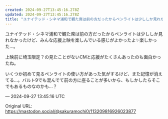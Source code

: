 ```yaml
---
created: 2024-09-27T13:45:16.278Z
updated: 2024-09-27T13:45:16.278Z
title: "ユナイテッド・シネマ浦和で観た席は前の方だったからペンライトは少ししか見れなかったけど、みんな応援上映を楽しんでいる感じがよかったよ✨️楽しかった…。上映前に埼[...]"
---
```


<p>ユナイテッド・シネマ浦和で観た席は前の方だったからペンライトは少ししか見れなかったけど、みんな応援上映を楽しんでいる感じがよかったよ✨️楽しかった…。</p><p>上映前に埼玉限定？の見たことがないCMと応援がたくさんあったのも面白かったね。</p><p>いくつか初めて見るペンライトの使い方があった気がするけど、また記憶が消えてる…。バルト9でも混んでて前の方に座ることが多いから、もしかしたらそこでもあるものなのかも…？</p>

&mdash; 2024-09-27 13:45:16 UTC

Original URL: https://mastodon.social/@sakuramochi0/113209816926023877
